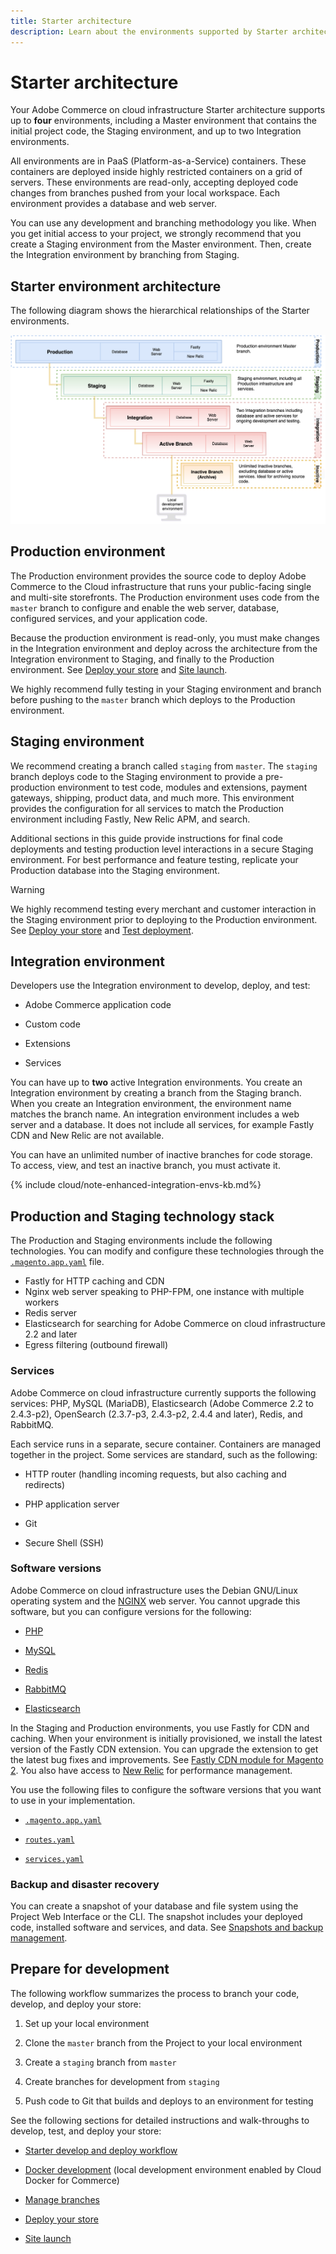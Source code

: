 ```yaml
---
title: Starter architecture
description: Learn about the environments supported by Starter architecture.
---
```


# Starter architecture

Your Adobe Commerce on cloud infrastructure Starter architecture supports up to **four** environments, including a Master environment that contains the initial project code, the Staging environment, and up to two Integration environments.

All environments are in PaaS (Platform-as-a-Service) containers. These containers are deployed inside highly restricted containers on a grid of servers. These environments are read-only, accepting deployed code changes from branches pushed from your local workspace.  Each environment provides a database and web server.

You can use any development and branching methodology you like. When you get initial access to your project, we strongly recommend that you create a Staging environment from the Master environment. Then, create the Integration environment by branching from Staging.

## Starter environment architecture

The following diagram shows the hierarchical relationships of the Starter environments.

![High-level view of Starter project](../../assets/cloud_arch-starter.png)

## Production environment

The Production environment provides the source code to deploy Adobe Commerce to the Cloud infrastructure that runs your public-facing single and multi-site storefronts. The Production environment uses code from the `master` branch to configure and enable the web server, database, configured services, and your application code.

Because the production environment is read-only, you must make changes in the Integration environment and deploy across the architecture from the Integration environment to Staging, and finally to the Production environment. See [Deploy your store][] and [Site launch][].

We highly recommend fully testing in your Staging environment and branch before pushing to the `master` branch which deploys to the Production environment.

## Staging environment

We recommend creating a branch called `staging` from `master`. The `staging` branch deploys code to the Staging environment to provide a pre-production environment to test code, modules and extensions, payment gateways, shipping, product data, and much more. This environment provides the configuration for all services to match the Production environment including Fastly, New Relic APM, and search.

Additional sections in this guide provide instructions for final code deployments and testing production level interactions in a secure Staging environment. For best performance and feature testing, replicate your Production database into the Staging environment.

>[!WARNING]
>
>We highly recommend testing every merchant and customer interaction in the Staging environment prior to deploying to the Production environment. See [Deploy your store][] and [Test deployment][].

## Integration environment

Developers use the Integration environment to develop, deploy, and test:

-  Adobe Commerce application code

-  Custom code

-  Extensions

-  Services

You can have up to **two** active Integration environments. You create an Integration environment by creating a branch from the Staging branch. When you create an Integration environment, the environment name matches the branch name. An integration environment includes a web server and a database. It does not include all services, for example Fastly CDN and New Relic are not available.

You can have an unlimited number of inactive branches for code storage. To access, view, and test an inactive branch, you must activate it.

{% include cloud/note-enhanced-integration-envs-kb.md%}

## Production and Staging technology stack

The Production and Staging environments include the following technologies. You can modify and configure these technologies through the [`.magento.app.yaml`][magento.app.yaml] file.

-  Fastly for HTTP caching and CDN
-  Nginx web server speaking to PHP-FPM, one instance with multiple workers
-  Redis server
-  Elasticsearch for searching for Adobe Commerce on cloud infrastructure 2.2 and later
-  Egress filtering (outbound firewall)

### Services

Adobe Commerce on cloud infrastructure currently supports the following services: PHP, MySQL (MariaDB), Elasticsearch (Adobe Commerce 2.2 to 2.4.3-p2), OpenSearch (2.3.7-p3, 2.4.3-p2, 2.4.4 and later), Redis, and RabbitMQ.

Each service runs in a separate, secure container. Containers are managed together in the project. Some services are standard, such as the following:

-  HTTP router (handling incoming requests, but also caching and redirects)

-  PHP application server

-  Git

-  Secure Shell (SSH)

### Software versions

Adobe Commerce on cloud infrastructure uses the Debian GNU/Linux operating system and the [NGINX](https://glossary.magento.com/nginx) web server. You cannot upgrade this software, but you can configure versions for the following:

-  [PHP][]

-  [MySQL][]

-  [Redis][]

-  [RabbitMQ][]

-  [Elasticsearch][]

In the Staging and Production environments, you use Fastly for CDN and caching. When your environment is initially provisioned, we install the latest version of the Fastly CDN extension. You can upgrade the extension to get the latest bug fixes and improvements. See [Fastly CDN module for Magento 2][]. You also have access to [New Relic][] for performance management.

You use the following files to configure the software versions that you want to use in your implementation.

-  [`.magento.app.yaml`][magento.app.yaml]

-  [`routes.yaml`][routes.yaml]

-  [`services.yaml`][services.yaml]

### Backup and disaster recovery

You can create a snapshot of your database and file system using the Project Web Interface or the CLI. The snapshot includes your deployed code, installed software and services, and data. See [Snapshots and backup management][].

## Prepare for development

The following workflow summarizes the process to branch your code, develop, and deploy your store:

1. Set up your local environment

1. Clone the `master` branch from the Project to your local environment

1. Create a `staging` branch from `master`

1. Create branches for development from `staging`

1. Push code to Git that builds and deploys to an environment for testing

See the following sections for detailed instructions and walk-throughs to develop, test, and deploy your store:

-  [Starter develop and deploy workflow][]

-  [Docker development][] (local development environment enabled by Cloud Docker for Commerce)

-  [Manage branches][]

-  [Deploy your store][]

-  [Site launch][]

<!--Link definitions-->
[Deploy your store]: https://devdocs.magento.com/cloud/live/stage-prod-live.html
[Docker development]: https://devdocs.magento.com/cloud/docker/docker-development.html
[Elasticsearch]: ../services/elasticsearch.md
[Fastly CDN module for Magento 2]: https://devdocs.magento.com/cloud/cdn/cloud-fastly.html#fastly-cdn-module-for-magento-2
[Manage branches]: https://devdocs.magento.com/cloud/env/environments-start.html
[MySQL]: ../services/mysql.md
[New Relic]: ../monitor/new-relic.md#configure-new-relic-for-starter-environments
[PHP]: https://devdocs.magento.com/cloud/project/magento-app.html
[RabbitMQ]: ../services/rabbitmq.md
[Redis]: ../services/redis.md
[Site launch]: https://devdocs.magento.com/cloud/live/live.html
[Snapshots and backup management]: https://devdocs.magento.com/cloud/project/project-webint-snap.html
[Starter develop and deploy workflow]: starter-develop-deploy-workflow.md
[Test deployment]: https://devdocs.magento.com/cloud/live/stage-prod-test.html
[magento.app.yaml]: https://devdocs.magento.com/cloud/project/magento-app.html
[routes.yaml]: ../routes/routes.md
[services.yaml]: ../services/services-yaml.md
